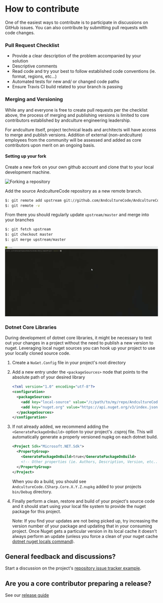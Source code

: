# How to contribute

One of the easiest ways to contribute is to participate in discussions on GitHub issues. You can also contribute by submitting pull requests with code changes.

### Pull Request Checklist
* Provide a clear description of the problem accompanied by your solution
* Descriptive comments
* Read code and try your best to follow established code conventions (ie. format, regions, etc...)
* Automated tests for new and/ or changed code paths
* Ensure Travis CI build related to your branch is passing

### Merging and Versioning
While any and everyone is free to create pull requests per the checklist above, the process of merging and publishing versions is limited to core contributors established by andculture engineering leadership.

For andculture itself, project technical leads and architects will have access to merge and publish versions. Addition of external (non-andculture) employees from the community will be assessed and added as core contributors upon merit on an ongoing basis.

#### Setting up your fork
Create a new fork on your own github account and clone that to your local development machine.

![Forking a repository](assets/contributing-01-forking.gif)

Add the source AndcultureCode repository as a new remote branch.

```bash
$: git remote add upstream git://github.com/AndcultureCode/AndcultureCode.{REPOSITORY_NAME}.git
$: git remote -v
```

From there you should regularly update `upstream/master` and merge into your branches

```bash
$: git fetch upstream
$: git checkout master
$: git merge upstream/master
```

![Configuring upstream repository](assets/contributing-02-configuring-upstream.gif)

### Dotnet Core Libraries
During development of dotnet core libraries, it might be necessary to test out your changes in a project without the need to publish a new version to nuget. Leveraging local nuget sources you can hook up your project to use your locally cloned source code.

1. Create a `NuGet.Config` file in your project's root directory
2. Add a new entry under the `<packageSources>` node that points to the absolute path of your desired library

    ```xml
    <?xml version="1.0" encoding="utf-8"?>
    <configuration>
      <packageSources>
        <add key="local-source" value="/c/path/to/my/repo/AndcultureCode.CSharp.Core/src/AndcultureCode.CSharp.Core/bin/Debug" /    >
        <add key="nuget.org" value="https://api.nuget.org/v3/index.json" protocolVersion="3" />
      </packageSources>
    </configuration>
    ```

3. If not already added, we recommend adding the `<GeneratePackageOnBuild>` option to your project's .csproj file. This will automatically generate a properly versioned nupkg on each dotnet build.

    ```xml
    <Project Sdk="Microsoft.NET.Sdk">
      <PropertyGroup>
        <GeneratePackageOnBuild>true</GeneratePackageOnBuild>
        <!-- Other properties (ie. Authors, Description, Version, etc...) -->
      </PropertyGroup>
    </Project>
    ```

    When you do a build, you should see `AndcultureCode.CSharp.Core.X.Y.Z.nupkg` added to your projects `bin/Debug` directory.

4. Finally perform a clean, restore and build of your project's source code and it should start using your local file system to provide the nuget package for this project.

    Note: If you find your updates are not being picked up, try increasing the version number of your package and updating that in your consuming project. Once Nuget gets a particular version in its local cache it doesn't always perform an update (unless you force a clean of your nuget cache [dotnet nuget locals command](https://docs.microsoft.com/en-us/dotnet/core/tools/dotnet-nuget-locals)).


## General feedback and discussions?
Start a discussion on the project's [repository issue tracker example](https://github.com/AndcultureCode/AndcultureCode.CSharp.Extensions/issues).

## Are you a core contributor preparing a release?
See our [release guide](RELEASES.md)
